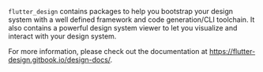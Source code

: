 `flutter_design` contains packages to help you bootstrap your design system with a well defined framework and code generation/CLI toolchain. It also contains a powerful design system viewer to let you visualize and interact with your design system.

For more information, please check out the documentation at https://flutter-design.gitbook.io/design-docs/.
